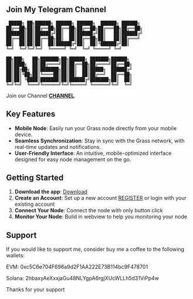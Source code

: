 ## Join My Telegram Channel
```
 █████╗ ██╗██████╗ ██████╗ ██████╗  ██████╗ ██████╗ 
██╔══██╗██║██╔══██╗██╔══██╗██╔══██╗██╔═══██╗██╔══██╗
███████║██║██████╔╝██║  ██║██████╔╝██║   ██║██████╔╝
██╔══██║██║██╔══██╗██║  ██║██╔══██╗██║   ██║██╔═══╝ 
██║  ██║██║██║  ██║██████╔╝██║  ██║╚██████╔╝██║     
╚═╝  ╚═╝╚═╝╚═╝  ╚═════╝ ╚═╝  ╚═╝ ╚═════╝ ╚═╝     
                                                    
██╗███╗   ██╗███████╗██╗██████╗ ███████╗██████╗     
██║████╗  ██║██╔════╝██║██╔══██╗██╔════╝██╔══██╗    
██║██╔██╗ ██║███████╗██║██║  ██║█████╗  ██████╔╝    
██║██║╚██╗██║╚════██║██║██║  ██║██╔══╝  ██╔══██╗    
██║██║ ╚████║███████║██║██████╔╝███████╗██║  ██║    
╚═╝╚═╝  ╚═══╝╚══════╝╚═╝╚═════╝ ╚══════╝╚═╝  ╚═╝    

```           
                                              
                                              

Join our Channel
[**CHANNEL**](https://t.me/AirdropInsiderID).

## Key Features

- **Mobile Node**: Easily run your Grass node directly from your mobile device.
- **Seamless Synchronization**: Stay in sync with the Grass network, with real-time updates and notifications.
- **User-Friendly Interface**: An intuitive, mobile-optimized interface designed for easy node management on the go.

## Getting Started

1. **Download the app**: [Download](https://github.com/airdropinsiders/Grass-Node-Mobile/releases/tag/grass)
2. **Create an Account**: Set up a new account [REGISTER](https://app.getgrass.io/register?referralCode=QUh03XKlJ4CTB5f) or login with your existing account
3. **Connect Your Node**: Connect the node with only button click
4. **Monitor Your Node**: Build in webview to help you monitoring your node

## Support

If you would like to support me, consider buy me a coffee to the following wallets:

EVM: 0xc5C6e704F696a9d2F1AA222E73B114bc9F478701

Solana: 2hbaxyAeXxxjaGu48NLYgpA6rgjXUcWLLh5d31ViPp4w

Thanks for your support
